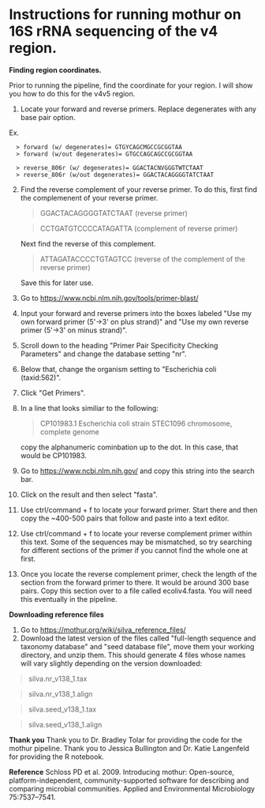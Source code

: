 # Instructions for running mothur on 16S rRNA sequencing of the v4 region.

**Finding region coordinates.**

Prior to running the pipeline, find the coordinate for your region. I will show you how to do this for the v4v5 region.
1) Locate your forward and reverse primers. Replace degenerates with any base pair option. 
  
  Ex. 
      
      > forward (w/ degenerates)= GTGYCAGCMGCCGCGGTAA
      > forward (w/out degenerates)= GTGCCAGCAGCCGCGGTAA
      
      > reverse_806r (w/ degenerates)= GGACTACNVGGGTWTCTAAT
      > reverse_806r (w/out degenerates)= GGACTACAGGGGTATCTAAT
      
2) Find the reverse complement of your reverse primer. To do this, first find the complemenent of your reverse primer.     
    > GGACTACAGGGGTATCTAAT (reverse primer)
    
    > CCTGATGTCCCCATAGATTA (complement of reverse primer)
    
    Next find the reverse of this complement. 
    
    > ATTAGATACCCCTGTAGTCC (reverse of the complement of the reverse primer)
    
    Save this for later use.
3) Go to https://www.ncbi.nlm.nih.gov/tools/primer-blast/
4) Input your forward and reverse primers into the boxes labeled "Use my own forward primer (5'->3' on plus strand)" and "Use my own reverse primer (5'->3' on minus strand)".
5) Scroll down to the heading "Primer Pair Specificity Checking Parameters" and change the database setting "nr". 
6) Below that, change the organism setting to "Escherichia coli (taxid:562)".
7) Click "Get Primers".
8) In a line that looks similiar to the following:
   >CP101983.1 Escherichia coli strain STEC1096 chromosome, complete genome
   
   copy the alphanumeric cominbation up to the dot. In this case, that would be CP101983.
9) Go to https://www.ncbi.nlm.nih.gov/ and copy this string into the search bar.
10) Click on the result and then select "fasta".
11) Use ctrl/command + f to locate your forward primer. Start there and then copy the ~400-500 pairs that follow and paste into a text editor.
12) Use ctrl/command + f to locate your reverse complement primer within this text. Some of the sequences may be mismatched, so try searching for different sections of the primer if you cannot find the whole one at first.
13) Once you locate the reverse complement primer, check the length of the section from the forward primer to there. It would be around 300 base pairs. Copy this section over to a file called ecoliv4.fasta. You will need this eventually in the pipeline.


**Downloading reference files**
1) Go to https://mothur.org/wiki/silva_reference_files/
2) Download the latest version of the files called "full-length sequence and taxonomy database" and "seed database file", move them your working directory, and unzip them. This should generate 4 files whose names will vary slightly depending on the version downloaded: 

> silva.nr_v138_1.tax

> silva.nr_v138_1.align

> silva.seed_v138_1.tax

> silva.seed_v138_1.align


**Thank you**
Thank you to Dr. Bradley Tolar for providing the code for the mothur pipeline.
Thank you to Jessica Bullington and Dr. Katie Langenfeld for providing the R notebook. 


**Reference**
Schloss PD et al. 2009. Introducing mothur: Open-source, platform-independent, community-supported software for describing and comparing microbial communities. Applied and Environmental Microbiology 75:7537–7541.

